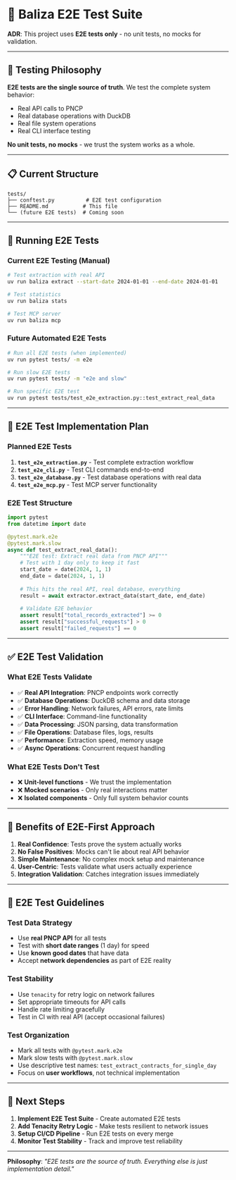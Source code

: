 # 🧪 Baliza E2E Test Suite

**ADR**: This project uses **E2E tests only** - no unit tests, no mocks for validation.

---

## 🎯 Testing Philosophy

**E2E tests are the single source of truth**. We test the complete system behavior:
- Real API calls to PNCP
- Real database operations with DuckDB
- Real file system operations
- Real CLI interface testing

**No unit tests, no mocks** - we trust the system works as a whole.

---

## 📋 Current Structure

```
tests/
├── conftest.py          # E2E test configuration
├── README.md           # This file
└── (future E2E tests)  # Coming soon
```

---

## 🚀 Running E2E Tests

### **Current E2E Testing** (Manual)
```bash
# Test extraction with real API
uv run baliza extract --start-date 2024-01-01 --end-date 2024-01-01

# Test statistics
uv run baliza stats

# Test MCP server
uv run baliza mcp
```

### **Future Automated E2E Tests**
```bash
# Run all E2E tests (when implemented)
uv run pytest tests/ -m e2e

# Run slow E2E tests
uv run pytest tests/ -m "e2e and slow"

# Run specific E2E test
uv run pytest tests/test_e2e_extraction.py::test_extract_real_data
```

---

## 🔧 E2E Test Implementation Plan

### **Planned E2E Tests**
1. **`test_e2e_extraction.py`** - Test complete extraction workflow
2. **`test_e2e_cli.py`** - Test CLI commands end-to-end
3. **`test_e2e_database.py`** - Test database operations with real data
4. **`test_e2e_mcp.py`** - Test MCP server functionality

### **E2E Test Structure**
```python
import pytest
from datetime import date

@pytest.mark.e2e
@pytest.mark.slow
async def test_extract_real_data():
    """E2E test: Extract real data from PNCP API"""
    # Test with 1 day only to keep it fast
    start_date = date(2024, 1, 1)
    end_date = date(2024, 1, 1)
    
    # This hits the real API, real database, everything
    result = await extractor.extract_data(start_date, end_date)
    
    # Validate E2E behavior
    assert result["total_records_extracted"] >= 0
    assert result["successful_requests"] > 0
    assert result["failed_requests"] == 0
```

---

## ✅ E2E Test Validation

### **What E2E Tests Validate**
- ✅ **Real API Integration**: PNCP endpoints work correctly
- ✅ **Database Operations**: DuckDB schema and data storage
- ✅ **Error Handling**: Network failures, API errors, rate limits
- ✅ **CLI Interface**: Command-line functionality
- ✅ **Data Processing**: JSON parsing, data transformation
- ✅ **File Operations**: Database files, logs, results
- ✅ **Performance**: Extraction speed, memory usage
- ✅ **Async Operations**: Concurrent request handling

### **What E2E Tests Don't Test**
- ❌ **Unit-level functions** - We trust the implementation
- ❌ **Mocked scenarios** - Only real interactions matter
- ❌ **Isolated components** - Only full system behavior counts

---

## 🎯 Benefits of E2E-First Approach

1. **Real Confidence**: Tests prove the system actually works
2. **No False Positives**: Mocks can't lie about real API behavior
3. **Simple Maintenance**: No complex mock setup and maintenance
4. **User-Centric**: Tests validate what users actually experience
5. **Integration Validation**: Catches integration issues immediately

---

## 🔧 E2E Test Guidelines

### **Test Data Strategy**
- Use **real PNCP API** for all tests
- Test with **short date ranges** (1 day) for speed
- Use **known good dates** that have data
- Accept **network dependencies** as part of E2E reality

### **Test Stability**
- Use `tenacity` for retry logic on network failures
- Set appropriate timeouts for API calls
- Handle rate limiting gracefully
- Test in CI with real API (accept occasional failures)

### **Test Organization**
- Mark all tests with `@pytest.mark.e2e`
- Mark slow tests with `@pytest.mark.slow`
- Use descriptive test names: `test_extract_contracts_for_single_day`
- Focus on **user workflows**, not technical implementation

---

## 🚀 Next Steps

1. **Implement E2E Test Suite** - Create automated E2E tests
2. **Add Tenacity Retry Logic** - Make tests resilient to network issues
3. **Setup CI/CD Pipeline** - Run E2E tests on every merge
4. **Monitor Test Stability** - Track and improve test reliability

---

**Philosophy**: *"E2E tests are the source of truth. Everything else is just implementation detail."*